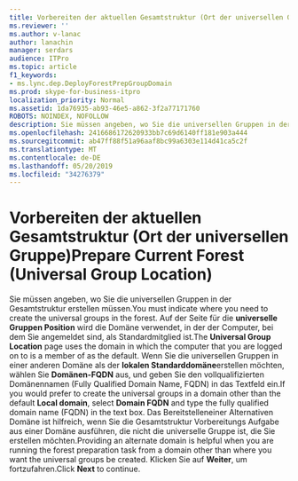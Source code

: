 ```yaml
---
title: Vorbereiten der aktuellen Gesamtstruktur (Ort der universellen Gruppe)
ms.reviewer: ''
ms.author: v-lanac
author: lanachin
manager: serdars
audience: ITPro
ms.topic: article
f1_keywords:
- ms.lync.dep.DeployForestPrepGroupDomain
ms.prod: skype-for-business-itpro
localization_priority: Normal
ms.assetid: 1da76935-ab93-46e5-a862-3f2a77171760
ROBOTS: NOINDEX, NOFOLLOW
description: Sie müssen angeben, wo Sie die universellen Gruppen in der Gesamtstruktur erstellen müssen. Auf der Seite für die universelle Gruppen Position wird die Domäne verwendet, in der der Computer, bei dem Sie angemeldet sind, als Standardmitglied ist. Wenn Sie die universellen Gruppen in einer anderen Domäne als der lokalen Standarddomäne erstellen möchten, wählen Sie Domänen-FQDN aus, und geben Sie den vollqualifizierten Domänennamen (Fully Qualified Domain Name, FQDN) in das Textfeld ein. Das Bereitstelleneiner Alternativen Domäne ist hilfreich, wenn Sie die Gesamtstruktur Vorbereitungs Aufgabe aus einer Domäne ausführen, die nicht die universelle Gruppe ist, die Sie erstellen möchten. Klicken Sie auf Weiter, um fortzufahren.
ms.openlocfilehash: 2416686172620933bb7c69d6140ff181e903a444
ms.sourcegitcommit: ab47ff88f51a96aaf8bc99a6303e114d41ca5c2f
ms.translationtype: MT
ms.contentlocale: de-DE
ms.lasthandoff: 05/20/2019
ms.locfileid: "34276379"
---
```

# <a name="prepare-current-forest-universal-group-location"></a><span data-ttu-id="5f7e5-107">Vorbereiten der aktuellen Gesamtstruktur (Ort der universellen Gruppe)</span><span class="sxs-lookup"><span data-stu-id="5f7e5-107">Prepare Current Forest (Universal Group Location)</span></span>
 
<span data-ttu-id="5f7e5-108">Sie müssen angeben, wo Sie die universellen Gruppen in der Gesamtstruktur erstellen müssen.</span><span class="sxs-lookup"><span data-stu-id="5f7e5-108">You must indicate where you need to create the universal groups in the forest.</span></span> <span data-ttu-id="5f7e5-109">Auf der Seite für die **universelle Gruppen Position** wird die Domäne verwendet, in der der Computer, bei dem Sie angemeldet sind, als Standardmitglied ist.</span><span class="sxs-lookup"><span data-stu-id="5f7e5-109">The **Universal Group Location** page uses the domain in which the computer that you are logged on to is a member of as the default.</span></span> <span data-ttu-id="5f7e5-110">Wenn Sie die universellen Gruppen in einer anderen Domäne als der **lokalen Standarddomäne**erstellen möchten, wählen Sie **Domänen-FQDN** aus, und geben Sie den vollqualifizierten Domänennamen (Fully Qualified Domain Name, FQDN) in das Textfeld ein.</span><span class="sxs-lookup"><span data-stu-id="5f7e5-110">If you would prefer to create the universal groups in a domain other than the default **Local domain**, select **Domain FQDN** and type the fully qualified domain name (FQDN) in the text box.</span></span> <span data-ttu-id="5f7e5-111">Das Bereitstelleneiner Alternativen Domäne ist hilfreich, wenn Sie die Gesamtstruktur Vorbereitungs Aufgabe aus einer Domäne ausführen, die nicht die universelle Gruppe ist, die Sie erstellen möchten.</span><span class="sxs-lookup"><span data-stu-id="5f7e5-111">Providing an alternate domain is helpful when you are running the forest preparation task from a domain other than where you want the universal groups be created.</span></span> <span data-ttu-id="5f7e5-112">Klicken Sie auf **Weiter**, um fortzufahren.</span><span class="sxs-lookup"><span data-stu-id="5f7e5-112">Click **Next** to continue.</span></span>
  

